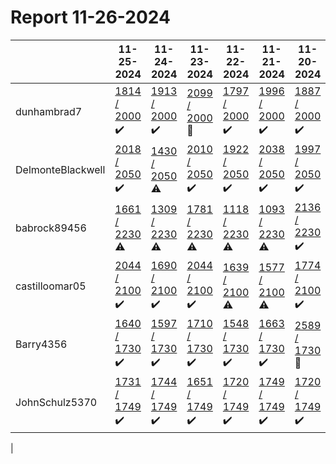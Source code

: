 # Report 11-26-2024
| | 11-25-2024 | 11-24-2024 | 11-23-2024 | 11-22-2024 | 11-21-2024 | 11-20-2024 | 11-19-2024 |
| --- | --- | --- | --- | --- | --- | --- | --- |
| dunhambrad7 | [1814 / 2000](https://www.myfitnesspal.com/food/diary/dunhambrad7?date=2024-11-25) :heavy_check_mark: | [1913 / 2000](https://www.myfitnesspal.com/food/diary/dunhambrad7?date=2024-11-24) :heavy_check_mark: | [2099 / 2000](https://www.myfitnesspal.com/food/diary/dunhambrad7?date=2024-11-23) :no_entry_sign: | [1797 / 2000](https://www.myfitnesspal.com/food/diary/dunhambrad7?date=2024-11-22) :heavy_check_mark: | [1996 / 2000](https://www.myfitnesspal.com/food/diary/dunhambrad7?date=2024-11-21) :heavy_check_mark: | [1887 / 2000](https://www.myfitnesspal.com/food/diary/dunhambrad7?date=2024-11-20) :heavy_check_mark: | [1858 / 2000](https://www.myfitnesspal.com/food/diary/dunhambrad7?date=2024-11-19) :heavy_check_mark: |
| DelmonteBlackwell | [2018 / 2050](https://www.myfitnesspal.com/food/diary/DelmonteBlackwell?date=2024-11-25) :heavy_check_mark: | [1430 / 2050](https://www.myfitnesspal.com/food/diary/DelmonteBlackwell?date=2024-11-24) :warning: | [2010 / 2050](https://www.myfitnesspal.com/food/diary/DelmonteBlackwell?date=2024-11-23) :heavy_check_mark: | [1922 / 2050](https://www.myfitnesspal.com/food/diary/DelmonteBlackwell?date=2024-11-22) :heavy_check_mark: | [2038 / 2050](https://www.myfitnesspal.com/food/diary/DelmonteBlackwell?date=2024-11-21) :heavy_check_mark: | [1997 / 2050](https://www.myfitnesspal.com/food/diary/DelmonteBlackwell?date=2024-11-20) :heavy_check_mark: | [1575 / 2050](https://www.myfitnesspal.com/food/diary/DelmonteBlackwell?date=2024-11-19) :warning: |
| babrock89456 | [1661 / 2230](https://www.myfitnesspal.com/food/diary/babrock89456?date=2024-11-25) :warning: | [1309 / 2230](https://www.myfitnesspal.com/food/diary/babrock89456?date=2024-11-24) :warning: | [1781 / 2230](https://www.myfitnesspal.com/food/diary/babrock89456?date=2024-11-23) :warning: | [1118 / 2230](https://www.myfitnesspal.com/food/diary/babrock89456?date=2024-11-22) :warning: | [1093 / 2230](https://www.myfitnesspal.com/food/diary/babrock89456?date=2024-11-21) :warning: | [2136 / 2230](https://www.myfitnesspal.com/food/diary/babrock89456?date=2024-11-20) :heavy_check_mark: | [1658 / 2230](https://www.myfitnesspal.com/food/diary/babrock89456?date=2024-11-19) :warning: |
| castilloomar05 | [2044 / 2100](https://www.myfitnesspal.com/food/diary/castilloomar05?date=2024-11-25) :heavy_check_mark: | [1690 / 2100](https://www.myfitnesspal.com/food/diary/castilloomar05?date=2024-11-24) :heavy_check_mark: | [2044 / 2100](https://www.myfitnesspal.com/food/diary/castilloomar05?date=2024-11-23) :heavy_check_mark: | [1639 / 2100](https://www.myfitnesspal.com/food/diary/castilloomar05?date=2024-11-22) :warning: | [1577 / 2100](https://www.myfitnesspal.com/food/diary/castilloomar05?date=2024-11-21) :warning: | [1774 / 2100](https://www.myfitnesspal.com/food/diary/castilloomar05?date=2024-11-20) :heavy_check_mark: | [2035 / 2100](https://www.myfitnesspal.com/food/diary/castilloomar05?date=2024-11-19) :heavy_check_mark: |
| Barry4356 | [1640 / 1730](https://www.myfitnesspal.com/food/diary/Barry4356?date=2024-11-25) :heavy_check_mark: | [1597 / 1730](https://www.myfitnesspal.com/food/diary/Barry4356?date=2024-11-24) :heavy_check_mark: | [1710 / 1730](https://www.myfitnesspal.com/food/diary/Barry4356?date=2024-11-23) :heavy_check_mark: | [1548 / 1730](https://www.myfitnesspal.com/food/diary/Barry4356?date=2024-11-22) :heavy_check_mark: | [1663 / 1730](https://www.myfitnesspal.com/food/diary/Barry4356?date=2024-11-21) :heavy_check_mark: | [2589 / 1730](https://www.myfitnesspal.com/food/diary/Barry4356?date=2024-11-20) :no_entry_sign: | [1704 / 1730](https://www.myfitnesspal.com/food/diary/Barry4356?date=2024-11-19) :heavy_check_mark: |
| JohnSchulz5370 | [1731 / 1749](https://www.myfitnesspal.com/food/diary/JohnSchulz5370?date=2024-11-25) :heavy_check_mark: | [1744 / 1749](https://www.myfitnesspal.com/food/diary/JohnSchulz5370?date=2024-11-24) :heavy_check_mark: | [1651 / 1749](https://www.myfitnesspal.com/food/diary/JohnSchulz5370?date=2024-11-23) :heavy_check_mark: | [1720 / 1749](https://www.myfitnesspal.com/food/diary/JohnSchulz5370?date=2024-11-22) :heavy_check_mark: | [1749 / 1749](https://www.myfitnesspal.com/food/diary/JohnSchulz5370?date=2024-11-21) :heavy_check_mark: | [1720 / 1749](https://www.myfitnesspal.com/food/diary/JohnSchulz5370?date=2024-11-20) :heavy_check_mark: | [1728 / 1749](https://www.myfitnesspal.com/food/diary/JohnSchulz5370?date=2024-11-19) :heavy_check_mark: |
|